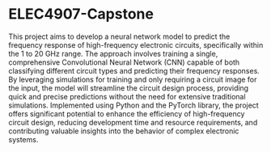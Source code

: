 # ELEC4907-Capstone
This project aims to develop a neural network model to predict the frequency response of high-frequency electronic circuits, specifically within the 1 to 20 GHz range. The approach involves training a single, comprehensive Convolutional Neural Network (CNN) capable of both classifying different circuit types and predicting their frequency responses. By leveraging simulations for training and only requiring a circuit image for the input, the model will streamline the circuit design process, providing quick and precise predictions without the need for extensive traditional simulations. Implemented using Python and the PyTorch library, the project offers significant potential to enhance the efficiency of high-frequency circuit design, reducing development time and resource requirements, and contributing valuable insights into the behavior of complex electronic systems.
